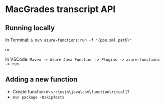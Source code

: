 # MacGrades transcript API

## Running locally
In Terminal: `& mvn azure-functions:run -f "{pom.xml path}"`

or 

In VSCode: `Maven -> Azure Java Function -> Plugins -> azure-functions -> run`

## Adding a new function
* Create function in `src\main\java\com\function\ritual17`
* `mvn package -DskipTests`